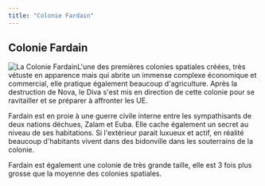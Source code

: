 ```yaml
---
title: "Colonie Fardain"
---
```


Colonie Fardain
---------------

![La Colonie Fardain](/images/stories/saga/gundamage/tech/fardain.jpg)L'une des premières colonies spatiales créées, très vétuste en apparence mais qui abrite un immense complexe économique et commercial, elle pratique également beaucoup d'agriculture. Après la destruction de Nova, le Diva s'est mis en direction de cette colonie pour se ravitailler et se préparer à affronter les UE. 


Fardain est en proie à une guerre civile interne entre les sympathisants de deux nations déchues, Zalam et Euba. Elle cache également un secret au niveau de ses habitations. Si l'extérieur parait luxueux et actif, en réalité beaucoup d'habitants vivent dans des bidonville dans les souterrains de la colonie.  


Fardain est également une colonie de très grande taille, elle est 3 fois plus grosse que la moyenne des colonies spatiales.  

